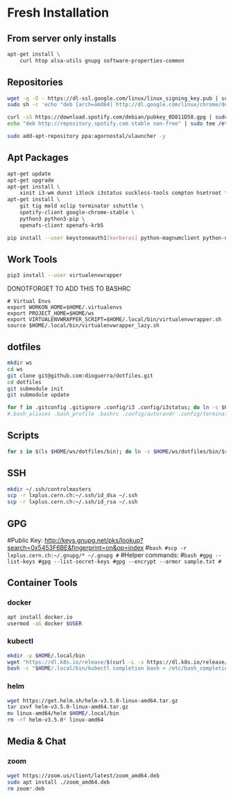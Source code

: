 # Fresh Installation

## From server only installs

```bash
apt-get install \
	curl htop alsa-utils gnupg software-properties-common
```

## Repositories
```bash
wget -q -O - https://dl-ssl.google.com/linux/linux_signing_key.pub | sudo apt-key add -
sudo sh -c 'echo "deb [arch=amd64] http://dl.google.com/linux/chrome/deb/ stable main" >> /etc/apt/sources.list.d/google-chrome.list'

curl -sS https://download.spotify.com/debian/pubkey_0D811D58.gpg | sudo apt-key add -
echo "deb http://repository.spotify.com stable non-free" | sudo tee /etc/apt/sources.list.d/spotify.list

sudo add-apt-repository ppa:agornostal/ulauncher -y
```

## Apt Packages
```bash
apt-get update
apt-get upgrade
apt-get install \
	xinit i3-wm dunst i3lock i3status suckless-tools compton hsetroot fonts-noto fonts-mplus fonts-font-awesome xsettingsd lxappearance
apt-get install \
	git tig meld xclip terminator sshuttle \
	spotify-client google-chrome-stable \
	python3 python3-pip \
	openafs-client openafs-krb5
```
```bash
pip install --user keystoneauth1[kerberos] python-magnumclient python-openstackclient
```

## Work Tools
```bash
pip3 install --user virtualenvwrapper
```
DONOTFORGET TO ADD THIS TO BASHRC
```
# Virtual Envs
export WORKON_HOME=$HOME/.virtualenvs
export PROJECT_HOME=$HOME/ws
export VIRTUALENVWRAPPER_SCRIPT=$HOME/.local/bin/virtualenvwrapper.sh
source $HOME/.local/bin/virtualenvwrapper_lazy.sh
```

## dotfiles
```bash
mkdir ws
cd ws 
git clone git@github.com:dioguerra/dotfiles.git
cd dotfiles
git submodule init
git submodule update
```
```bash
for f in .gitconfig .gitignore .config/i3 .config/i3status; do ln -s $HOME/ws/dotfiles/$f ~/$f; done
#.bash_aliases .bash_profile .bashrc .config/autorandr .config/terminator .gitmodules .gnupg .irssi .mailcap .mbsyncrc .msmtprc .notmuch-config .vim .viminfo .vimrc .weechat
```

## Scripts
```bash
for s in $(ls $HOME/ws/dotfiles/bin); do ln -s $HOME/ws/dotfiles/bin/$s $HOME/.local/bin/$s; done
```

## SSH
```bash
mkdir ~/.ssh/controlmasters
scp -r lxplus.cern.ch:~/.ssh/id_dsa ~/.ssh
scp -r lxplus.cern.ch:~/.ssh/id_rsa ~/.ssh
```

## GPG
#Public Key: http://keys.gnupg.net/pks/lookup?search=0x5453F6BE&fingerprint=on&op=index
#```bash
#scp -r lxplus.cern.ch:~/.gnupg/* ~/.gnupg
#```
#Helper commands:
#```bash
#gpg --list-keys
#gpg --list-secret-keys
#gpg --encrypt --armor sample.txt
#```

## Container Tools

### docker
```bash
apt install docker.io
usermod -aG docker $USER
```

### kubectl
```bash
mkdir -p $HOME/.local/bin
wget "https://dl.k8s.io/release/$(curl -L -s https://dl.k8s.io/release/stable.txt)/bin/linux/amd64/kubectl" -O $HOME/.local/bin/kubectl
bash -c "$HOME/.local/bin/kubectl completion bash > /etc/bash_completion.d/kubectl"
```

### helm
```bash
wget https://get.helm.sh/helm-v3.5.0-linux-amd64.tar.gz
tar zxvf helm-v3.5.0-linux-amd64.tar.gz
mv linux-amd64/helm $HOME/.local/bin
rm -rf helm-v3.5.0* linux-amd64
```

## Media & Chat

### zoom
```bash
wget https://zoom.us/client/latest/zoom_amd64.deb
sudo apt install ./zoom_amd64.deb
rm zoom*.deb
```
